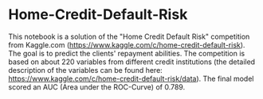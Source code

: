 # Home-Credit-Default-Risk
This notebook is a solution of the "Home Credit Default Risk" competition from Kaggle.com (https://www.kaggle.com/c/home-credit-default-risk).
The goal is to predict the clients' repayment abilities.
The competition is based on about 220 variables from different credit institutions (the detailed description of the variables can be found here: https://www.kaggle.com/c/home-credit-default-risk/data).
The final model scored an AUC (Area under the ROC-Curve) of 0.789. 
